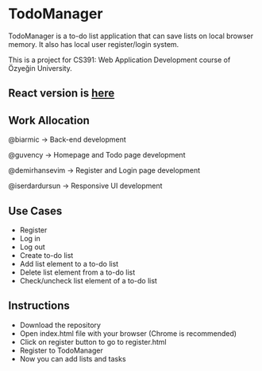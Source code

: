 # TodoManager
TodoManager is a to-do list application that can save lists on local browser memory. It also has local user register/login system.

This is a project for CS391: Web Application Development course of Özyeğin University.

## React version is [here](https://github.com/demirhansevim/todo-manager)

## Work Allocation

@biarmic -> Back-end development

@guvency -> Homepage and Todo page development

@demirhansevim -> Register and Login page development

@iserdardursun -> Responsive UI development

## Use Cases
* Register
* Log in
* Log out
* Create to-do list
* Add list element to a to-do list
* Delete list element from a to-do list
* Check/uncheck list element of a to-do list

## Instructions
* Download the repository
* Open index.html file with your browser (Chrome is recommended)
* Click on register button to go to register.html
* Register to TodoManager
* Now you can add lists and tasks
